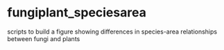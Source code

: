 # fungiplant_speciesarea
scripts to build a figure showing differences in species-area relationships between fungi and plants
